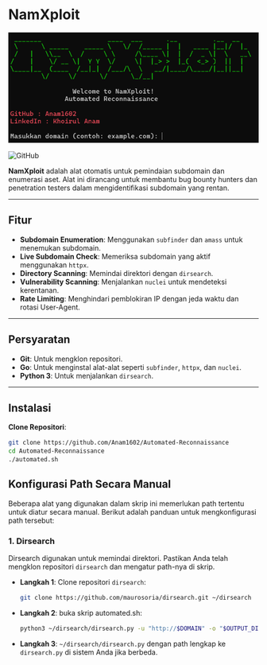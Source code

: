 # NamXploit

![NamXploit Banner](namxploit.png)

![GitHub](https://img.shields.io/badge/License-MIT-blue.svg)

**NamXploit** adalah alat otomatis untuk pemindaian subdomain dan enumerasi aset. Alat ini dirancang untuk membantu bug bounty hunters dan penetration testers dalam mengidentifikasi subdomain yang rentan.

---

## Fitur

- **Subdomain Enumeration**: Menggunakan `subfinder` dan `amass` untuk menemukan subdomain.
- **Live Subdomain Check**: Memeriksa subdomain yang aktif menggunakan `httpx`.
- **Directory Scanning**: Memindai direktori dengan `dirsearch`.
- **Vulnerability Scanning**: Menjalankan `nuclei` untuk mendeteksi kerentanan.
- **Rate Limiting**: Menghindari pemblokiran IP dengan jeda waktu dan rotasi User-Agent.

---

## Persyaratan

- **Git**: Untuk mengklon repositori.
- **Go**: Untuk menginstal alat-alat seperti `subfinder`, `httpx`, dan `nuclei`.
- **Python 3**: Untuk menjalankan `dirsearch`.

---

## Instalasi

 **Clone Repositori**:
   ```bash
   git clone https://github.com/Anam1602/Automated-Reconnaissance
   cd Automated-Reconnaissance
   ./automated.sh
   ```
## Konfigurasi Path Secara Manual

Beberapa alat yang digunakan dalam skrip ini memerlukan path tertentu untuk diatur secara manual. Berikut adalah panduan untuk mengkonfigurasi path tersebut:

### 1. **Dirsearch**
Dirsearch digunakan untuk memindai direktori. Pastikan Anda telah mengklon repositori `dirsearch` dan mengatur path-nya di skrip.

- **Langkah 1**: Clone repositori `dirsearch`:
  ```bash
  git clone https://github.com/maurosoria/dirsearch.git ~/dirsearch
  ```
- **Langkah 2**: buka skrip automated.sh:
  ```bash
  python3 ~/dirsearch/dirsearch.py -u "http://$DOMAIN" -o "$OUTPUT_DIR/dirsearch_output.txt" -t 50 -H "User-Agent: $(get_random_user_agent)"
  ```
- **Langkah 3**: `~/dirsearch/dirsearch.py` dengan path lengkap ke `dirsearch.py` di sistem Anda jika berbeda.
